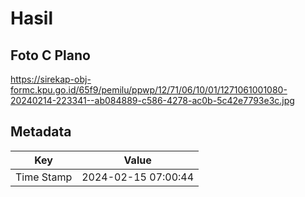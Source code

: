# Hasil

## Foto C Plano

https://sirekap-obj-formc.kpu.go.id/65f9/pemilu/ppwp/12/71/06/10/01/1271061001080-20240214-223341--ab084889-c586-4278-ac0b-5c42e7793e3c.jpg


## Metadata

| Key        | Value               |
| ---------- | ------------------- |
| Time Stamp | 2024-02-15 07:00:44 |




